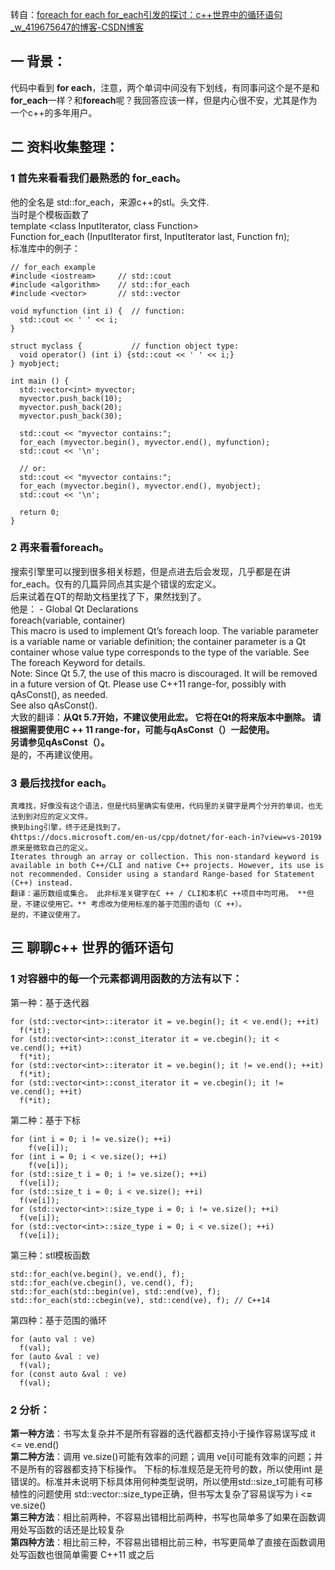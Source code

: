 转自：[foreach for each for\_each引发的探讨：c++世界中的循环语句\_w\_419675647的博客-CSDN博客](https://blog.csdn.net/w_419675647/article/details/106187529 "foreach  for each for_each引发的探讨：c++世界中的循环语句_w_419675647的博客-CSDN博客")

## 一 背景：

代码中看到 **for each**，注意，两个单词中间没有下划线，有同事问这个是不是和 **for\_each**一样？和**foreach**呢？我回答应该一样，但是内心很不安，尤其是作为一个c++的多年用户。

## 二 资料收集整理：

### 1 首先来看看我们最熟悉的 for\_each。

他的全名是 std::for\_each，来源c++的stl。头文件<algorithm>.  
当时是个模板函数了  
template <class InputIterator, class Function>  
Function for\_each (InputIterator first, InputIterator last, Function fn);  
标准库中的例子：

```
// for_each example
#include <iostream>     // std::cout
#include <algorithm>    // std::for_each
#include <vector>       // std::vector

void myfunction (int i) {  // function:
  std::cout << ' ' << i;
}

struct myclass {           // function object type:
  void operator() (int i) {std::cout << ' ' << i;}
} myobject;

int main () {
  std::vector<int> myvector;
  myvector.push_back(10);
  myvector.push_back(20);
  myvector.push_back(30);

  std::cout << "myvector contains:";
  for_each (myvector.begin(), myvector.end(), myfunction);
  std::cout << '\n';

  // or:
  std::cout << "myvector contains:";
  for_each (myvector.begin(), myvector.end(), myobject);
  std::cout << '\n';

  return 0;
}  
```

### 2 再来看看foreach。

搜索引擎里可以搜到很多相关标题，但是点进去后会发现，几乎都是在讲 for\_each。仅有的几篇异同点其实是个错误的宏定义。  
后来试着在QT的帮助文档里找了下，果然找到了。  
他是： - Global Qt Declarations  
foreach(variable, container)  
This macro is used to implement Qt’s foreach loop. The variable parameter is a variable name or variable definition; the container parameter is a Qt container whose value type corresponds to the type of the variable. See The foreach Keyword for details.  
Note: Since Qt 5.7, the use of this macro is discouraged. It will be removed in a future version of Qt. Please use C++11 range-for, possibly with qAsConst(), as needed.  
See also qAsConst().  
大致的翻译：**从Qt 5.7开始，不建议使用此宏。 它将在Qt的将来版本中删除。 请根据需要使用C ++ 11 range-for，可能与qAsConst（）一起使用。  
另请参见qAsConst（）。**  
是的，不再建议使用。

### 3 最后找找for each。

```
真难找，好像没有这个语法，但是代码里确实有使用，代码里的关键字是两个分开的单词，也无法到到对应的定义文件。
换到bing引擎，终于还是找到了。
《https://docs.microsoft.com/en-us/cpp/dotnet/for-each-in?view=vs-2019》
原来是微软自己的定义。
Iterates through an array or collection. This non-standard keyword is available in both C++/CLI and native C++ projects. However, its use is not recommended. Consider using a standard Range-based for Statement (C++) instead.
翻译：遍历数组或集合。 此非标准关键字在C ++ / CLI和本机C ++项目中均可用。 **但是，不建议使用它。** 考虑改为使用标准的基于范围的语句（C ++）。
是的，不建议使用了。
```

## 三 聊聊c++ 世界的循环语句

### 1 对容器中的每一个元素都调用函数的方法有以下：

第一种：基于迭代器

```
for (std::vector<int>::iterator it = ve.begin(); it < ve.end(); ++it)
  f(*it);
for (std::vector<int>::const_iterator it = ve.cbegin(); it < ve.cend(); ++it)
  f(*it);
for (std::vector<int>::iterator it = ve.begin(); it != ve.end(); ++it)
  f(*it);
for (std::vector<int>::const_iterator it = ve.cbegin(); it != ve.cend(); ++it)
  f(*it);
```

第二种：基于下标

```
for (int i = 0; i != ve.size(); ++i)
    f(ve[i]);
for (int i = 0; i < ve.size(); ++i)
    f(ve[i]);
for (std::size_t i = 0; i != ve.size(); ++i)
  f(ve[i]);
for (std::size_t i = 0; i < ve.size(); ++i)
  f(ve[i]);
for (std::vector<int>::size_type i = 0; i != ve.size(); ++i)
  f(ve[i]);
for (std::vector<int>::size_type i = 0; i < ve.size(); ++i)
  f(ve[i]);
```

第三种：stl模板函数

```
std::for_each(ve.begin(), ve.end(), f);
std::for_each(ve.cbegin(), ve.cend(), f);
std::for_each(std::begin(ve), std::end(ve), f);
std::for_each(std::cbegin(ve), std::cend(ve), f); // C++14
```

第四种：基于范围的循环

```
for (auto val : ve)
  f(val);
for (auto &val : ve)
  f(val);
for (const auto &val : ve)
  f(val);
```

### 2 分析：

**第一种方法**：书写太复杂并不是所有容器的迭代器都支持小于操作容易误写成 it <= ve.end()  
**第二种方法**：调用 ve.size()可能有效率的问题；调用 ve\[i\]可能有效率的问题；并不是所有的容器都支持下标操作。
下标的标准规范是无符号的数，所以使用int 是错误的。标准并未说明下标具体用何种类型说明，所以使用std::size\_t可能有可移植性的问题使用 std::vector::size\_type正确，但书写太复杂了容易误写为 i <**=** ve.size()  
**第三种方法**：相比前两种，不容易出错相比前两种，书写也简单多了如果在函数调用处写函数的话还是比较复杂  
**第四种方法**：相比前三种，不容易出错相比前三种，书写更简单了直接在函数调用处写函数也很简单需要 C++11 或之后